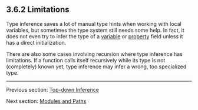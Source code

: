 ## 3.6.2 Limitations

Type inference saves a lot of manual type hints when working with local variables, but sometimes the type system still needs some help. In fact, it does not even try to infer the type of a [variable](4.1-Variable.md) or [property](4.2-Property.md) field unless it has a direct initialization.

There are also some cases involving recursion where type inference has limitations. If a function calls itself recursively while its type is not (completely) known yet, type inference may infer a wrong, too specialized type.

---

Previous section: [Top-down Inference](3.6.1-Top-down_Inference.md)

Next section: [Modules and Paths](3.7-Modules_and_Paths.md)
